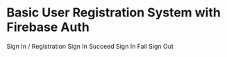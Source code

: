 #  Basic User Registration System with Firebase Auth


Sign In / Registration
Sign In Succeed
Sign In Fail
Sign Out 


